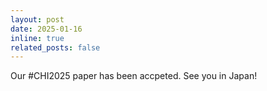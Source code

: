 ```yaml
---
layout: post
date: 2025-01-16
inline: true
related_posts: false
---
```


Our #CHI2025 paper has been accpeted. See you in Japan!
